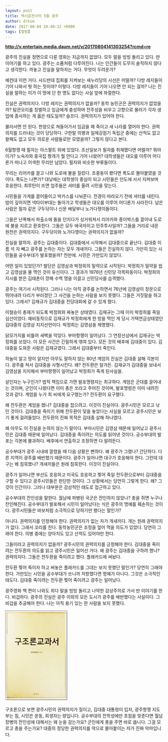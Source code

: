 ```yaml
---
layout: post
title: 택시운전사의 5월 광주
author: drkim
date: 2017-08-04 20:40:22 +0900
tags: [컬럼]
---
```

**http://v.entertain.media.daum.net/v/20170804141303254?rcmd=re**

  


광주의 진실을 정면으로 다룬 영화는 지금까지 없었다. 모두 말을 빙빙 돌리고 있다. 딴 이야기를 하고 있다. 광주는 소품처럼 다루어진다. 나는 인간들이 도무지 솔직하지 않다고 생각한다. 까놓고 진실을 말하자는 거다. 무엇이 두려운가?

  


예컨대 이런 거다. 사드반대 집회를 지켜보는 새누리당의 시선은 어떨까? 다방 레지들이 기어 나와서 뭣 하는 짓이야? 이렇다. 다방 레지들이 기어 나오면 안 되는 걸까? 나는 진실을 말하는 이가 이 땅에 단 한 명도 없다는 사실 앞에 좌절한다. 

  


진실은 권력의지다. 다방 레지는 권력의지가 없을까? 동학 농민군은 권력의지가 없었을까? 탐관오리를 징벌하고 임금에게 충성하며 전주성을 비우고 고향으로 물러가 각자 생업에 종사하는 게 옳은 태도일까? 슬프다. 권력의지가 있어야 한다. 

  


물러서면 안 된다. 한양으로 쳐들어가서 임금을 패 죽이고 새 나라를 열어야 한다. 권력의지를 드러내는 것이 당당하다. 구한말 의병과 일제강점기 독립군 중에는 산적도 없고 왈패도 없고 모두 의로운 사람들로만 모였을까? 그렇지 않다고 본다.

  


6월항쟁 때 필자는 아스팔트 위에 있었다. 조선일보가 필자를 취재했다면 어떨까? 뭐야 이거? 노숙자와 중국집 짱개가 뭘 안다고 기어 나왔어? 대학생들은 대오를 이루어 어디론가 떠나고 어색한 무리만 남았다. 필자와 비슷한 부류들이다.

  


무리는 리어카를 끌고 나와 도로에 불을 질렀다. 조중동이 봤다면 폭도로 몰아붙였을 것이다. 폭도는 나쁜가? 대낮에는 대학생이 중심이 되고 시민들은 인도에 서서 지켜보며 호응한다. 최루탄이 뜨면 업주들은 셔터를 올려 시민을 맞는다. 

  


시민들을 가게를 끌어들이고 박카스를 나눠준다. 전경이 따라오기 전에 셔터를 내린다. 밤이 깊어지면 넥타이부대는 돌아가고 학생들은 대오를 이루어 어디론가 사라진다. 남은 사람은 필자 같은 구두닦이나 신문 배달부나 노가다쟁이들이다. 

  


그들은 난폭해서 파출소에 돌을 던지다가 싱거워져서 리어카와 종이박스를 끌어내 도로에 불을 지르고 환호한다. 그들은 모두 애국자이고 민주투사일까? 그들을 거리로 내몬 원천은 권력의지다. 구두닦이와 노가다쟁이는 권력의지가 없을까?

  


진실을 말하자. 광주는 김대중이다. 김대중에서 시작해서 김대중으로 끝난다. 김대중 이름 석 자 빼고 광주를 논하는 자는 모두 개새끼다. 그들은 진실하지 않다. 가만히 있는 시민들을 공수부대가 발포했을까? 천만에. 시민은 가만있지 않았다.

  


어떤 일이 있었던가? 발단은 김영삼과 박정희의 밀약으로 시작된다. 박정희가 밀약을 씹고 김영삼을 물 먹인 것이 유신이다. 그 결과가 1976년 신민당 각목파동이다. 박정희의 지시를 받은 김태촌이 깡패 수백 명을 이끌고 신민당사를 습격했다. 

  


광주는 여기서 시작된다. 그러나 나는 아직 광주를 논하면서 76년에 김영삼이 창문으로 뛰어내려 다리가 부러졌던 그 사건을 논하는 사람을 보지 못했다. 그들은 거짓말을 하고 있다. 그래서? 김재규가 김대중을 전당대회에 갈 수 있게 했다.

  


이철승이 총재가 되도록 박정희와 짜놓은 상태였다. 김재규는 그때 이미 박정희를 죽일 심산이었다. 예비동작으로 김재규가 박정희에게 한 방을 먹인 게 당시 가택연금상태였던 김대중의 김영삼 지지선언이다. 박정희는 김영삼을 제명했다.

  


닭모가지를 비틀어 새벽을 막았다. 부마항쟁이 일어났다. 그 연장선상에서 김재규는 박정희를 쏘았다. 이 모든 사건은 긴밀하게 엮여 있다. 모든 것의 배후에 김대중이 있다. 김대중을 도와준 사람은 김재규였다. 그래서 김대중부터 죽인다.

  


하늘이 알고 땅이 알지만 아무도 말하지 않는 80년 계엄의 진실은 김대중 살해 각본이다. 광주를 쳐서 김대중을 사형시킨다. 왜? 전두환은 알거든. 김재규가 김대중을 보내서 김영삼을 지지해서 부마항쟁이 일어났고 박정희가 죽게 된사실을.

  


살인자는 누구인가? 법적 책임으로 가면 발포명령자는 최규하다. 계엄은 군대를 끌어내는 것이며, 군인이 나왔다면 이미 총은 쏘라고 주어진 것이며, 발포명령은 이미 내려진 것과 같다. 계엄을 누가 최 씨에게 요구했는가? 전두환이 요구했다.

  


왜 전두환은 계엄을 했나? 김대중을 잡으려고. 이것이 진실이다. 광주시민은 모르고 낚인 것이다. 김대중을 죽이기 위해 전두환이 덫을 놓았다는 사실을 모르고 광주시민은 보기 좋게 걸려들었다. 전두환의 진짜 목적은 김대중 살해 하나였다. 

  


왜 아무도 이 진실을 논하지 않는가 말이다. 부마시민은 김영삼 때문에 일어났고 광주시민은 김대중 때문에 일어났다. 김대중을 죽이려는 의도를 읽어낸 것이다. 공수부대의 발포는 각본에 불과하다. 배후에서 연출하고 조정하면 다 말려든다. 

  


공수부대가 광주 시내에 깔렸을 때 다음 상황은 뻔하다. 왜 광주가 그랬나? 간단하다. 다른 지역이 광주를 배반했기 때문이다. 광주가 일어나면 대구가 호응해야 한다. 그런데 대구는 왜 침묵했나? 개새끼들은 원래 침묵한다. 이것이 진실이다. 

  


광주가 일어나면 부산도 호응하고 미국도 호응하고 찢어 죽일 전두환으로부터 김대중을 구할 수 있다고 광주시민들은 판단한 것이다. 그 상황에서는 당연히 그렇게 한다. 왜? 그것이 인간이다. 그러나 대부분은 감상적인 태도로 접근하고 있다.

  


공수부대의 잔인성을 말한다. 월남에 파병된 국군은 잔인하지 않았나? 총을 쥐면 누구나 잔인해진다. 공수부대가 발포해서 시민이 일어났다는 식은 광주의 명예를 훼손하는 것이다. 광주시민들은 바보처럼 소극적으로 당하기만 했다는 말인가?

  


아니다. 권력의지를 인정해야 한다. 권력의지가 없는 자가 개새끼다. 개는 원래 권력의지가 없다. 그래서 꼬리를 친다. 동학농민군은 조정을 엎어 먹을 의도가 있었다. 당연히 그래야 한다. 의병 중에는 양아치도 있고 산적도 있어야만 한다.

  


그들이라고 권력의지가 없을까? 광주시민의 권력의지를 긍정해야 한다. 김대중을 죽이려는 전두환의 의도를 읽고 광주시민은 일어선 거다. 왜 광주는 김대중을 구하려 했나? 권력의지다. 그들은 전두환을 죽이려고 했다. 플래카드에 써놨다.

  


전두환 찢어 죽이자 하고 써놓은 플래카드를 그대는 보지 못했단 말인가? 당연히 그래야 한다. 가만있는 시민을 공수부대가 쏘니까 저항했다면 명예가 아니다. 그것은 소극적인 태도다. 김대중 죽이려는 전두환 찢어 죽이려고 광주는 일어났다. 

  


광주영화 백 편이 나와도 죄다 말을 빙빙 돌리고 나약한 감상주의로 가서 딴 이야기를 한다. 비겁하다. 광주의 진실은 광주 이외의 모든 도시가 광주를 배반했다는 사실이다. 그 비겁을 추궁해야 한다. 나는 아직 용기 있는 한 사람을 보지 못했다.

  


  



![](/files/attach/images/199/324/872/0.jpg)   


  


구조론으로 보면 광주시민의 권력의지가 질이고, 김대중 대통령이 입자, 광주항쟁 지도부는 힘, 시민은 운동, 희생자는 량입니다. 공수부대의 잔학성에만 초점을 맞춘다면 월남장병의 잔인성에 대해서는 왜 눈을 감는가요? 군인에게 총을 주면 바로 쏩니다. 그걸 모르고 총을 주는가요? 대중의 정당한 권력의지를 악으로 몰아붙이는 자가 진짜 악마입니다.
